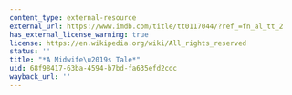 ```yaml
---
content_type: external-resource
external_url: https://www.imdb.com/title/tt0117044/?ref_=fn_al_tt_2
has_external_license_warning: true
license: https://en.wikipedia.org/wiki/All_rights_reserved
status: ''
title: "*A Midwife\u2019s Tale*"
uid: 68f98417-63ba-4594-b7bd-fa635efd2cdc
wayback_url: ''
---
```

